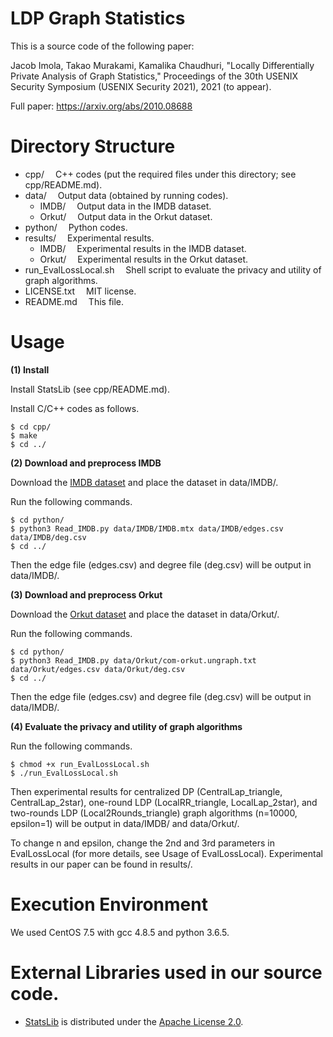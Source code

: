 # LDP Graph Statistics

This is a source code of the following paper:

Jacob Imola, Takao Murakami, Kamalika Chaudhuri, "Locally Differentially Private Analysis of Graph Statistics," Proceedings of the 30th USENIX Security Symposium (USENIX Security 2021), 2021 (to appear).

Full paper: https://arxiv.org/abs/2010.08688

# Directory Structure
- cpp/			&emsp;C++ codes (put the required files under this directory; see cpp/README.md).
- data/			&emsp;Output data (obtained by running codes).
  - IMDB/			&emsp;Output data in the IMDB dataset.
  - Orkut/			&emsp;Output data in the Orkut dataset.
- python/		&emsp;Python codes.
- results/		&emsp;Experimental results.
  - IMDB/			&emsp;Experimental results in the IMDB dataset.
  - Orkut/			&emsp;Experimental results in the Orkut dataset.
- run_EvalLossLocal.sh	  &emsp;Shell script to evaluate the privacy and utility of graph algorithms.
- LICENSE.txt		&emsp;MIT license.
- README.md		&emsp;This file.

# Usage

**(1) Install**

Install StatsLib (see cpp/README.md).

Install C/C++ codes as follows.
```
$ cd cpp/
$ make
$ cd ../
```

**(2) Download and preprocess IMDB**

Download the [IMDB dataset](https://www.cise.ufl.edu/research/sparse/matrices/Pajek/IMDB.html) and place the dataset in data/IMDB/.


Run the following commands.

```
$ cd python/
$ python3 Read_IMDB.py data/IMDB/IMDB.mtx data/IMDB/edges.csv data/IMDB/deg.csv
$ cd ../
```

Then the edge file (edges.csv) and degree file (deg.csv) will be output in data/IMDB/.

**(3) Download and preprocess Orkut**

Download the [Orkut dataset](http://snap.stanford.edu/data/com-Orkut.html) and place the dataset in data/Orkut/.


Run the following commands.

```
$ cd python/
$ python3 Read_IMDB.py data/Orkut/com-orkut.ungraph.txt data/Orkut/edges.csv data/Orkut/deg.csv
$ cd ../
```

Then the edge file (edges.csv) and degree file (deg.csv) will be output in data/IMDB/.

**(4) Evaluate the privacy and utility of graph algorithms**

Run the following commands.

```
$ chmod +x run_EvalLossLocal.sh
$ ./run_EvalLossLocal.sh
```

Then experimental results for centralized DP (CentralLap_triangle, CentralLap_2star), one-round LDP (LocalRR_triangle, LocalLap_2star), and two-rounds LDP (Local2Rounds_triangle) graph algorithms (n=10000, epsilon=1) will be output in data/IMDB/ and data/Orkut/.

To change n and epsilon, change the 2nd and 3rd parameters in EvalLossLocal (for more details, see Usage of EvalLossLocal). Experimental results in our paper can be found in results/.

# Execution Environment
We used CentOS 7.5 with gcc 4.8.5 and python 3.6.5.

# External Libraries used in our source code.
- [StatsLib](https://www.kthohr.com/statslib.html) is distributed under the [Apache License 2.0](https://github.com/kthohr/stats/blob/master/LICENSE).

